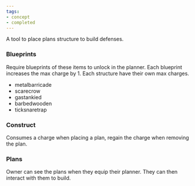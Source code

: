 ```yaml
---
tags:
- concept
- completed
---
```


A tool to place plans structure to build defenses.

### Blueprints
Require blueprints of these items to unlock in the planner. Each blueprint increases the max charge by 1. Each structure have their own max charges.
- metalbarricade
- scarecrow
- gastankied
- barbedwooden
- ticksnaretrap

### Construct
Consumes a charge when placing a plan, regain the charge when removing the plan.

### Plans
Owner can see the plans when they equip their planner. They can then interact with them to build.

